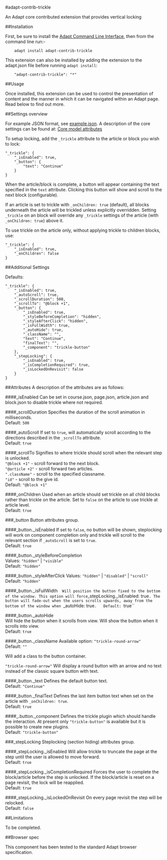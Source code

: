 #adapt-contrib-trickle

An Adapt core contributed extension that provides vertical locking

##Installation

First, be sure to install the [Adapt Command Line Interface](https://github.com/adaptlearning/adapt-cli), then from the command line run:-

        adapt install adapt-contrib-trickle

This extension can also be installed by adding the extension to the adapt.json file before running `adapt install`:
 
        "adapt-contrib-trickle": "*"

##Usage

Once installed, this extension can be used to control the presentation of content and the manner in which it can be navigated within an Adapt page. Read below to find out more.


##Settings overview

For example JSON format, see [example.json](example.json). A description of the core settings can be found at: [Core model attributes](https://github.com/adaptlearning/adapt_framework/wiki/Core-model-attributes)

To setup locking, add the ``_trickle`` attribute to the article or block you wish to lock:

```
"_trickle": {
    "_isEnabled": true,
    "_button": {
        "text": "Continue"
    }
}
```

When the article/block is complete, a button will appear containing the text specified in the ``text`` attribute.
Clicking this button will show and scroll to the next block (configurable).  
  
If an article is set to trickle with ``_onChildren: true`` (default), all blocks underneath the article will be trickled unless explicitly overridden. Setting ``_trickle`` on an block will override any ``_trickle`` settings of the article (with ``_onChildren: true``) above it.  
  
To use trickle on the article only, without applying trickle to children blocks, use:  

```
"_trickle": {
    "_isEnabled": true,
    "_onChildren": false
}
```
  
  
##Additional Settings

Defaults:
```
"_trickle": {
    "_isEnabled": true,
    "_autoScroll": true,
    "_scrollDuration": 500,
    "_scrollTo": "@block +1",
    "_button": {
        "_isEnabled": true,
        "_styleBeforeCompletion": "hidden",
        "_styleAfterClick": "hidden",
        "_isFullWidth": true,
        "_autoHide": true,
        "_className": "",
        "text": "Continue",
        "finalText": "",
        "_component": "trickle-button"
    },
    "_stepLocking": {
        "_isEnabled": true,
        "_isCompletionRequired": true,
        "_isLockedOnRevisit": false
    }
}
```

##Attributes
A description of the attributes are as follows:


####_isEnabled 
Can be set in course.json, page.json, article.json and block.json to disable trickle where not required.  
  
####_scrollDuration 
Specifies the duration of the scroll animation in milliseconds.  
Default: ``500``  
  
####_autoScroll 
If set to ``true``, will automatically scroll according to the directions described in the ``_scrollTo`` attribute.  
Default: ``true``  
  
####_scrollTo 
Signifies to where trickle should scroll when the relevant step is unlocked.  
``"@block +1"`` - scroll forward to the next block.  
``"@article +2"`` - scroll forward two articles.  
``".className"`` - scroll to the specified classname.  
``"id"`` - scroll to the give id.   
Default: ``"@block +1"``  
  
####_onChildren 
Used when an article should set trickle on all child blocks rather than trickle on the article. Set to ``false`` on the article to use trickle at article level.  
Default: ``true``   
  
###_button
Button attributes group.  
  
####_button._isEnabled
If set to ``false``, no button will be shown, steplocking will work on component completion only and trickle will scroll to the relevant section if ``_autoScroll`` is set to ``true``.  
Default:  ``true``  
  
####_button._styleBeforeCompletion  
Values: ``"hidden"`` | ``"visible"``  
Default: ``"hidden"``  

####_button._styleAfterClick
Values: ``"hidden"`` | ``"disabled"`` | ``"scroll"``  
Default: ``"hidden"``  
  
####_button._isFullWidth``  
Will position the button fixed to the bottom of the window. This option will force ``_stepLocking._isEnabled: true``. The button will fade-out when the users scrolls upwards, away from the bottom of the window when ``_autoHide: true``.  
Default: ``true``  
  
####_button._autoHide  
Will hide the button when it scrolls from view.  Will show the button when it scrolls into view.  
Default: ``true``  
  
####_button._className
Available option: ``"trickle-round-arrow"``  
Default: ``""``  
  
Will add a class to the button container.  
  
``"trickle-round-arrow"`` Will display a round button with an arrow and no text instead of the classic square button with text.  

####_button._text 
Defines the default button text.  
Default: ``"Continue"``  
  
####_button._finalText 
Defines the last item button text when set on the article with ``_onChildren: true``.  
Default: ``true``  

####_.button._component 
Defines the trickle plugin which should handle the interaction. At present only ``"trickle-button"`` is available but it is possible to create new plugins.  
Default: ``"trickle-button"``  
  
###_stepLocking
Steplocking (section hiding) attributes group.  
  
####_stepLocking._isEnabled
Will allow trickle to truncate the page at the step until the user is allowed to move forward.  
Default: ``true``
  
####_stepLocking._isCompletionRequired 
Forces the user to complete the block/article before the step is unlocked. If the block/article is reset on a page revisit, the lock will be reapplied.  
Default: ``true``  
  
####_stepLocking._isLockedOnRevisit
On every page revisit the step will be relocked.  
Default: ``false``

##Limitations
 
To be completed.

##Browser spec

This component has been tested to the standard Adapt browser specification.